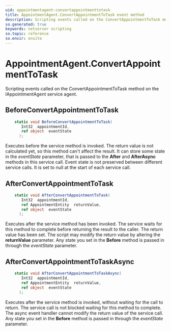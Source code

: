 ```yaml
---
uid: appointmentagent-convertappointmenttotask
title: AppointmentAgent.ConvertAppointmentToTask event method
description: Scripting events called on the ConvertAppointmentToTask method on the AppointmentAgent service agent.
so.generated: true
keywords: netserver scripting
so.topic: reference
so.envir: onsite
---
```

# AppointmentAgent.ConvertAppointmentToTask

Scripting events called on the <see cref='M:IAppointmentAgent.ConvertAppointmentToTask'>ConvertAppointmentToTask</see> method on the <see cref='IAppointmentAgent'>IAppointmentAgent</see>  service agent.

## BeforeConvertAppointmentToTask
```cs
    static void BeforeConvertAppointmentToTask(
       Int32  appointmentId,
       ref object  eventState
      );
```
Executes before the service method is invoked.
The return value is not calculated yet, so this method can't affect the result.
It can store some state in the *eventState* parameter, that is passed to the **After** and **AfterAsync** methods in this service call.
Event state is not preserved between different service calls. It is set to null at the start of each service call.
## AfterConvertAppointmentToTask
```cs
    static void AfterConvertAppointmentToTask(
       Int32  appointmentId,
       ref AppointmentEntity  returnValue,
       ref object  eventState
      );
```
Executes after the service method has been invoked. The service waits for this method to complete before returning the result to the caller.
The return value has been set. The script may modify the return value by altering the **returnValue** parameter.
Any state you set in the **Before** method is passed in through the *eventState* parameter.
## AfterConvertAppointmentToTaskAsync
```cs
    static void AfterConvertAppointmentToTaskAsync(
       Int32  appointmentId,
       ref AppointmentEntity  returnValue,
       ref object  eventState
      );
```
Executes after the service method is invoked, without waiting for the call to return.
The service call is not blocked waiting for this method to complete.
The async event handler cannot modify the return value of the service call.
Any state you set in the **Before** method is passed in through the *eventState* parameter.

